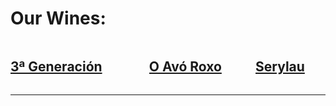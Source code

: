 <h1 class="title">Our Wines:</h1>

<div class="columns"  id="vinos">
  <div class="column has-text-centered">
    <a href="/en/vinos/generacion"><img src="/articles/home/generacion_s.png" alt="" /><h2 class="subtitle">3ª Generación</h2></nuxt-link>
    
  </div>
  <div class="column  has-text-centered">
    <a href="/en/vinos/avo_roxo">
    <img src="/articles/home/roxo_s.png" alt="" /><h2 class="subtitle">O Avó Roxo</h2>
    </a>
  </div>
  <div class="column  has-text-centered">
    <a href="/en/vinos/serylau">
  <img src="/articles/home/serylau_s.png" alt="" /><h2 class="subtitle">Serylau</h2></a></div>
</div>

---
